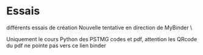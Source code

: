 # Essais
différents essais de création
Nouvelle tentative en direction de MyBinder \\

Uniquement le cours Python des PSTMG codes et pdf, attention les QRcode du pdf ne pointe pas vers ce lien binder
